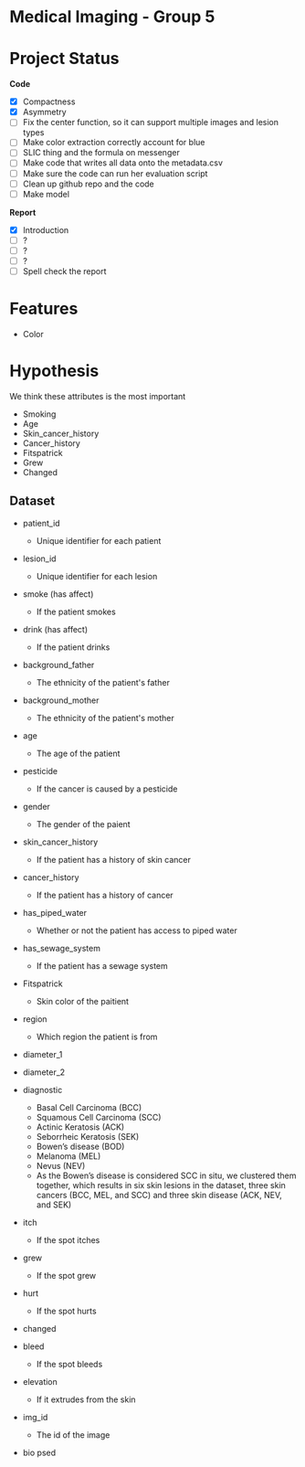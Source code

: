 # Medical Imaging - Group 5

# Project Status

**Code**

-   [x] Compactness
-   [x] Asymmetry
-   [ ] Fix the center function, so it can support multiple images and lesion types
-   [ ] Make color extraction correctly account for blue
-   [ ] SLIC thing and the formula on messenger
-   [ ] Make code that writes all data onto the metadata.csv
-   [ ] Make sure the code can run her evaluation script
-   [ ] Clean up github repo and the code
-   [ ] Make model

**Report**

-   [x] Introduction
-   [ ] ?
-   [ ] ?
-   [ ] ?
-   [ ] Spell check the report

# Features

-   Color

# Hypothesis

We think these attributes is the most important

-   Smoking
-   Age
-   Skin_cancer_history
-   Cancer_history
-   Fitspatrick
-   Grew
-   Changed

## Dataset

-   patient_id
    -   Unique identifier for each patient
-   lesion_id
    -   Unique identifier for each lesion
-   smoke (has affect)
    -   If the patient smokes
-   drink (has affect)
    -   If the patient drinks
-   background_father
    -   The ethnicity of the patient's father
-   background_mother
    -   The ethnicity of the patient's mother
-   age
    -   The age of the patient
-   pesticide
    -   If the cancer is caused by a pesticide
-   gender
    -   The gender of the paient
-   skin_cancer_history
    -   If the patient has a history of skin cancer
-   cancer_history
    -   If the patient has a history of cancer
-   has_piped_water
    -   Whether or not the patient has access to piped water
-   has_sewage_system
    -   If the patient has a sewage system
-   Fitspatrick
    -   Skin color of the paitient
-   region
    -   Which region the patient is from
-   diameter_1
-   diameter_2
-   diagnostic
    -   Basal Cell Carcinoma (BCC)
    -   Squamous Cell Carcinoma (SCC)
    -   Actinic Keratosis (ACK)
    -   Seborrheic Keratosis (SEK)
    -   Bowen’s disease (BOD)
    -   Melanoma (MEL)
    -   Nevus (NEV)
    -   As the Bowen’s disease is considered SCC in situ, we clustered them together, which results in six skin lesions in the dataset, three skin cancers (BCC, MEL, and SCC) and three skin disease (ACK, NEV, and SEK)
-   itch
    -   If the spot itches
-   grew
    -   If the spot grew
-   hurt
    -   If the spot hurts
-   changed
-   bleed

    -   If the spot bleeds

-   elevation
    -   If it extrudes from the skin
-   img_id
    -   The id of the image
-   bio
    psed
